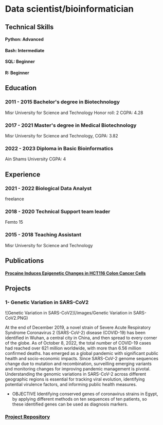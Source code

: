 # Data scientist/bioinformatician
## Technical Skills
#### Python: Advanced
#### Bash: Intermediate
#### SQL: Beginner
#### R: Beginner

## Education

### 2011 - 2015 Bachelor's degree in Biotechnology 
Misr University for Science and Technology
Honor roll: 2
CGPA: 4.28
### 2017 - 2021 Master's degree in Medical Biotechnology
Misr University for Science and
Technology,
CGPA: 3.82
### 2022 - 2023 Diploma in Basic Bioinformatics
Ain Shams University
CGPA: 4

## Experience

### 2021 - 2022 Biological Data Analyst
freelance
### 2018 - 2020 Technical Support team leader
Femto 15
### 2015 - 2018 Teaching Assistant
Misr University for Science and Technology

## Publications 
#### [Procaine Induces Epigenetic Changes in HCT116 Colon Cancer Cells](https://pubmed.ncbi.nlm.nih.gov/27843649/)

## Projects
### 1- Genetic Variation in SARS-CoV2
![Genetic Variation in SARS-CoV2](/images/Genetic Variation in SARS-CoV2.PNG)

At the end of December 2019, a novel strain of Severe Acute Respiratory Syndrome
Coronavirus 2 (SARS-CoV-2) disease (COVID-19) has been identified in Wuhan, a central
city in China, and then spread to every corner of the globe. As of October 8, 2022, the total
number of COVID-19 cases had reached over 621 million worldwide, with more than 6.56
million confirmed deaths. has emerged as a global pandemic with significant public health and
socio-economic impacts. Since SARS-CoV-2 genome sequences change due to mutation and
recombination, surveilling emerging variants and monitoring changes for improving
pandemic management is pivotal. Understanding the genomic variations in SARS-CoV-2 across
different geographic regions is essential for tracking viral evolution, identifying potential
virulence factors, and informing public health measures.
* OBJECTIVE
Identifying conserved genes of coronavirus strains in Egypt, by applying different methods
on ten sequences of ten patients, so these identified genes can be used as diagnosis markers.

### [Project Repository](https://github.com/Mariam1000/Genetic_variation_CoV_2.git)

